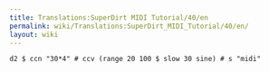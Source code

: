 ```yaml
---
title: Translations:SuperDirt MIDI Tutorial/40/en
permalink: wiki/Translations:SuperDirt_MIDI_Tutorial/40/en/
layout: wiki
---
```


    d2 $ ccn "30*4" # ccv (range 20 100 $ slow 30 sine) # s "midi"
